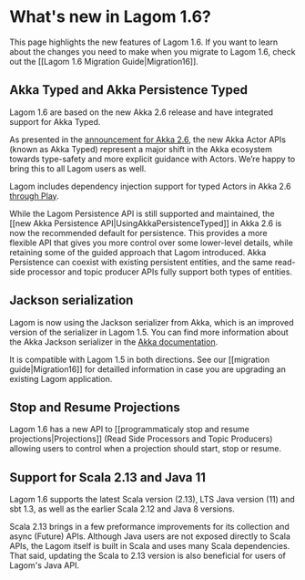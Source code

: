 # What's new in Lagom 1.6?

This page highlights the new features of Lagom 1.6. If you want to learn about the changes you need to make when you migrate to Lagom 1.6, check out the [[Lagom 1.6 Migration Guide|Migration16]].

## Akka Typed and Akka Persistence Typed

Lagom 1.6 are based on the new Akka 2.6 release and have integrated support for Akka Typed.

As presented in the [announcement for Akka 2.6](https://www.lightbend.com/blog/six-things-architects-should-know-about-akka-2.6), the new Akka Actor APIs (known as Akka Typed) represent a major shift in the Akka ecosystem towards type-safety and more explicit guidance with Actors. We’re happy to bring this to all Lagom users as well.

Lagom includes dependency injection support for typed Actors in Akka 2.6 [through Play](https://www.playframework.com/documentation/2.8.x/AkkaTyped#Integrating-with-Akka-Typed).

While the Lagom Persistence API is still supported and maintained, the [[new Akka Persistence API|UsingAkkaPersistenceTyped]] in Akka 2.6 is now the recommended default for persistence. This provides a more flexible API that gives you more control over some lower-level details, while retaining some of the guided approach that Lagom introduced. Akka Persistence can coexist with existing persistent entities, and the same read-side processor and topic producer APIs fully support both types of entities.

## Jackson serialization

Lagom is now using the Jackson serializer from Akka, which is an improved version of the serializer in Lagom 1.5. You can find more information about the Akka Jackson serializer in the [Akka documentation](https://doc.akka.io/docs/akka/2.6/serialization-jackson.html).

It is compatible with Lagom 1.5 in both directions. See our [[migration guide|Migration16]] for detailled information in case you are upgrading an existing Lagom application.

## Stop and Resume Projections

Lagom 1.6 has a new API to [[programmaticaly stop and resume projections|Projections]] (Read Side Processors and Topic Producers) allowing users to control when a projection should start, stop or resume.

## Support for Scala 2.13 and Java 11

Lagom 1.6 supports the latest Scala version (2.13), LTS Java version (11) and sbt 1.3, as well as the earlier Scala 2.12 and Java 8 versions.

Scala 2.13 brings in a few preformance improvements for its collection and async (Future) APIs. Although Java users are not exposed directly to Scala APIs, the Lagom itself is built in Scala and uses many Scala dependencies. That said, updating the Scala to 2.13 version is also beneficial for users of Lagom's Java API.
